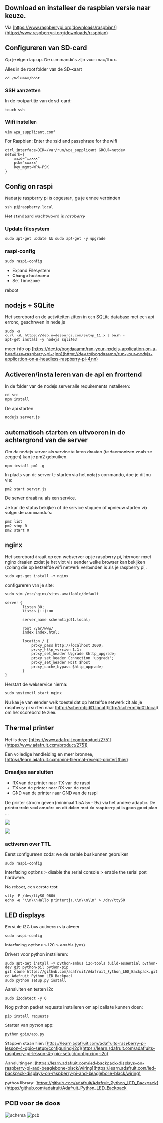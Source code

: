 ## Download en installeer de raspbian versie naar keuze.

Via [https://www.raspberrypi.org/downloads/raspbian/](https://www.raspberrypi.org/downloads/raspbian)

## Configureren van SD-card

Op je eigen laptop. 
De commando's zijn voor mac/linux.

Alles in de root folder van de SD-kaart

```
cd /Volumes/boot
```

### SSH aanzetten

In de rootpartitie van de sd-card:

```
touch ssh
```

### Wifi instellen

```
vim wpa_supplicant.conf
```

For Raspbian:
Enter the ssid and passphrase for the wifi

```
ctrl_interface=DIR=/var/run/wpa_supplicant GROUP=netdev
network={
    ssid="xxxxx"
    psk="xxxxx"
    key_mgmt=WPA-PSK
}
```

## Config on raspi

Nadat je raspberry pi is opgestart, ga je ermee verbinden

```
ssh pi@raspberry.local
```

Het standaard wachtwoord is *raspberry*

### Update filesystem

```
sudo apt-get update && sudo apt-get -y upgrade
```

### raspi-config

```
sudo raspi-config
```

- Expand Filesystem
- Change hostname
- Set Timezone

reboot

## nodejs + SQLite

Het scorebord en de activiteiten zitten in een SQLite database met een api errond, geschreven in node.js

```
sudo -s
curl -sL https://deb.nodesource.com/setup_11.x | bash -
apt-get install -y nodejs sqlite3
```

meer info op [https://dev.to/bogdaaamn/run-your-nodejs-application-on-a-headless-raspberry-pi-4jnn](https://dev.to/bogdaaamn/run-your-nodejs-application-on-a-headless-raspberry-pi-4jnn)


## Activeren/installeren van de api en frontend

In de folder van de nodejs server alle requirements installeren:

```
cd src
npm install
```

De api starten

```
nodejs server.js
```

## automatisch starten en uitvoeren in de achtergrond van de server

Om de nodejs server als service te laten draaien (te daemonizen zoals ze zeggen) kan je pm2 gebruiken.

```
npm install pm2 -g
```

In plaats van de server te starten via het `nodejs` commando, doe je dit nu via:

```
pm2 start server.js
```

De server draait nu als een service.

Je kan de status bekijken of de service stoppen of opnieuw starten via volgende commando's:

```
pm2 list
pm2 stop 0
pm2 start 0
```

## nginx

Het scorebord draait op een webserver op je raspberry pi, hiervoor moet nginx draaien zodat je het vlot via eender welke browser kan bekijken (zolang die op hetzelfde wifi netwerk verbonden is als je raspberry pi).

```
sudo apt-get install -y nginx
```

configureren van je site:

```
sudo vim /etc/nginx/sites-available/default

server {
        listen 80;
        listen [::]:80;

        server_name schermtijd01.local;

        root /var/www/;
        index index.html;

        location / {
            proxy_pass http://localhost:3000;
            proxy_http_version 1.1;
            proxy_set_header Upgrade $http_upgrade;
            proxy_set_header Connection 'upgrade';
            proxy_set_header Host $host;
            proxy_cache_bypass $http_upgrade;
        }
}
```

Herstart de webservice hierna:

```
sudo systemctl start nginx

```

Nu kan je van eender welk toestel dat op hetzelfde netwerk zit als je raspberry pi surfen naar  [http://schermtijd01.local](http://schermtijd01.local) om het scorebord te zien.


## Thermal printer

Het is deze [https://www.adafruit.com/product/2751](https://www.adafruit.com/product/2751)

Een volledige handleiding en meer bronnen, [https://learn.adafruit.com/mini-thermal-receipt-printer](hier)

### Draadjes aansluiten

- RX van de printer naar TX van de raspi
- TX van de printer naar RX van de raspi
- GND van de printer naar GND van de raspi

De printer stroom geven (minimaal 1.5A 5v - 9v) via het andere adaptor. De printer trekt veel ampère en dit delen met de raspberry pi is geen goed plan ...

![](docs/connection_schematics.png)

![](docs/raspberry_pi_gpio-diagram.png)

### activeren over TTL

Eerst configureren zodat we de seriale bus kunnen gebruiken

```
sudo raspi-config
```

Interfacing options > disable the serial console > enable the serial port hardware.

Na reboot, een eerste test:

```
stty -F /dev/ttyS0 9600
echo -e "\\n\\nHallo printertje.\\n\\n\\n" > /dev/ttyS0
```


## LED displays

Eerst de I2C bus activeren via alweer

```
sudo raspi-config
```

Interfacing options > I2C > enable (yes)

Drivers voor python installeren:

```
sudo apt-get install -y python-smbus i2c-tools build-essential python-dev git python-pil python-pip
git clone https://github.com/adafruit/Adafruit_Python_LED_Backpack.git
cd Adafruit_Python_LED_Backpack
sudo python setup.py install
```

Aansluiten en testen i2c:

```
sudo i2cdetect -y 0
```

Nog python packet requests installeren om api calls te kunnen doen:

```
pip install requests
```

Starten van python app:

```
python gpio/app.py
```

Stappen staan hier:
[https://learn.adafruit.com/adafruits-raspberry-pi-lesson-4-gpio-setup/configuring-i2c](https://learn.adafruit.com/adafruits-raspberry-pi-lesson-4-gpio-setup/configuring-i2c)

Aansluitingen:
[https://learn.adafruit.com/led-backpack-displays-on-raspberry-pi-and-beaglebone-black/wiring](https://learn.adafruit.com/led-backpack-displays-on-raspberry-pi-and-beaglebone-black/wiring)

python library:
[https://github.com/adafruit/Adafruit_Python_LED_Backpack](https://github.com/adafruit/Adafruit_Python_LED_Backpack)

## PCB voor de doos

![schema](pcb/gpiobord-schema.png)
![pcb](pcb/gpiobord-pcb.png)